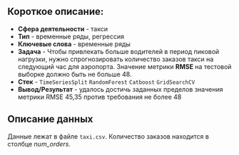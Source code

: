 ## Короткое описание:
* **Сфера деятельности** - такси
* **Тип** - временные ряды, регрессия
* **Ключевые слова** - временные ряды
* **Задача** - Чтобы привлекать больше водителей в период пиковой нагрузки, нужно спрогнозировать количество заказов такси на следующий час для аэропорта. Значение метрики **RMSE** на тестовой выборке должно быть не больше 48.
* **Стек** - `TimeSeriesSplit` `RandomForest` `Catboost` `GridSearchCV`
* **Вывод/Результат** - удалось достичь заданных пределов значения метрики RMSE 45,35 против требования не более 48

## Описание данных
Данные лежат в файле `taxi.csv`. Количество заказов находится в столбце *num_orders*.
